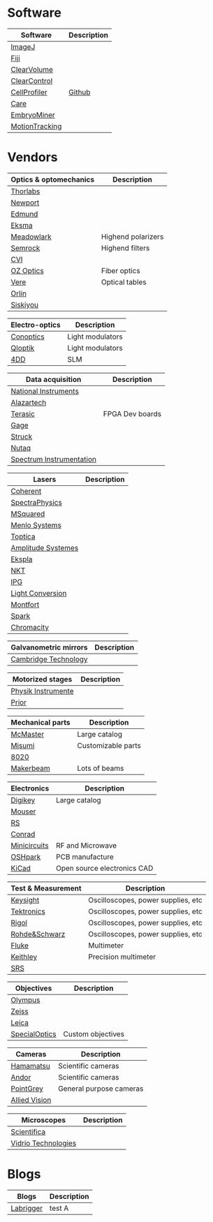 
# Software

Software| Description
---- | ----
[ImageJ](https://github.com/imagej/imagej)				| 
[Fiji](https://github.com/fiji)				|
[ClearVolume](https://github.com/ClearVolume)				|
[ClearControl](https://github.com/ClearControl) 			|
[CellProfiler](http://cellprofiler.org/)				| [Github](https://github.com/CellProfiler/CellProfiler)
[Care](http://csbdeep.bioimagecomputing.com/)				|
[EmbryoMiner](http://journals.plos.org/ploscompbiol/article?id=10.1371/journal.pcbi.1006128)				|
[MotionTracking](http://motiontracking.mpi-cbg.de/)				|

# Vendors

Optics & optomechanics| Description
---- | ----
[Thorlabs](https://www.thorlabs.com/)				|
[Newport](http://www.newport.com/)				|
[Edmund](https://www.edmundoptics.com/) |
[Eksma](http://eksmaoptics.com/) |
[Meadowlark](https://www.meadowlark.com/)				| Highend polarizers
[Semrock](https://www.semrock.com/)				| Highend filters
[CVI](https://www.cvilaseroptics.com/) |
[OZ Optics](https://www.ozoptics.com/) | Fiber optics
[Vere](http://www.vere.com/) | Optical tables
[Orlin](http://www.opto-mechanics.co.uk/) |
[Siskiyou](http://www.siskiyou.com/) |

Electro-optics| Description
---- | ----
[Conoptics](https://www.conoptics.com/)				| Light modulators
[QIoptik](http://www.qioptiq.com/)				| Light modulators
[4DD](http://www.forthdd.com/) | SLM

Data acquisition| Description
---- | ----
[National Instruments](http://www.ni.com/) 			|
[Alazartech](http://www.alazartech.com/) |
[Terasic](http://www.terasic.com.tw/) 			| FPGA Dev boards
[Gage](http://www.gage-applied.com/) |
[Struck](http://www.struck.de/) |
[Nutaq](https://www.nutaq.com/) |
[Spectrum Instrumentation](https://spectrum-instrumentation.com) |

Lasers| Description
---- | ----
[Coherent](https://www.coherent.com/)				|
[SpectraPhysics](https://www.spectra-physics.com/)				|
[MSquared](http://www.m2lasers.com/)				|
[Menlo Systems](http://www.menlosystems.com/) |
[Toptica](https://www.toptica.com/) |
[Amplitude Systemes](http://www.amplitude-systemes.com/) |
[Ekspla](https://ekspla.com/) |
[NKT](https://www.nktphotonics.com/lasers-fibers/) |
[IPG](https://www.ipgphotonics.com/) |
[Light Conversion](http://lightcon.com/) |
[Montfort](https://www.montfortlaser.com/) |
[Spark](https://spark-lasers.com/) |
[Chromacity](http://www.chromacitylasers.com/) |


Galvanometric mirrors| Description
---- | ----
[Cambridge Technology](http://www.cambridgetechnology.com/)				|

Motorized stages| Description
---- | ----
[Physik Instrumente](https://www.physikinstrumente.com)				|
[Prior](https://www.prior.com) |

Mechanical parts| Description
---- | ----
[McMaster](https://www.mcmaster.com/)				| Large catalog
[Misumi](https://us.misumi-ec.com/)				| Customizable parts
[8020](https://8020.net/) |
[Makerbeam](https://www.makerbeam.com/) | Lots of beams

Electronics| Description
---- | ----
[Digikey](https://www.digikey.com/)				| Large catalog
[Mouser](https://www.mouser.com)				|
[RS](http://www.rs-components.com/index.html)				|
[Conrad](https://www.conrad.com/)				|
[Minicircuits](http://www.minicircuits.com/)				| RF and Microwave
[OSHpark](https://oshpark.com/)				| PCB manufacture
[KiCad](http://kicad-pcb.org/)				| Open source electronics CAD

Test & Measurement| Description
---- | ----
[Keysight](https://www.keysight.com/us/en/home.html)				| Oscilloscopes, power supplies, etc
[Tektronics](https://www.tek.com/)				| Oscilloscopes, power supplies, etc
[Rigol](https://www.rigolna.com/) | Oscilloscopes, power supplies, etc
[Rohde&Schwarz](https://www.rohde-schwarz.com) | Oscilloscopes, power supplies, etc
[Fluke](http://www.fluke.com/)				| Multimeter
[Keithley](https://www.tek.com/keithley)				| Precision multimeter
[SRS](http://www.thinksrs.com/)				| 

Objectives| Description
---- | ----
[Olympus](https://www.olympus-lifescience.com)				|
[Zeiss](https://www.zeiss.com/microscopy)				|
[Leica](https://www.leica-microsystems.com)				|
[SpecialOptics](http://specialoptics.com/)				| Custom objectives

Cameras| Description
---- | ----
[Hamamatsu](http://www.hamamatsu.com/)				| Scientific cameras
[Andor](http://www.andor.com/)				| Scientific cameras
[PointGrey](https://www.ptgrey.com/)				| General purpose cameras
[Allied Vision](https://www.alliedvision.com) |

Microscopes| Description
---- | ----
[Scientifica](http://www.scientifica.uk.com/) |
[Vidrio Technologies](https://vidriotechnologies.com/) |


# Blogs

Blogs| Description
---- | ----
[Labrigger](http://labrigger.com/blog/) 			| test A

